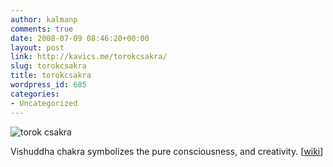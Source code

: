 ```yaml
---
author: kalmanp
comments: true
date: 2008-07-09 08:46:20+00:00
layout: post
link: http://kavics.me/torokcsakra/
slug: torokcsakra
title: torokcsakra
wordpress_id: 685
categories:
- Uncategorized
---
```



![torok csakra](http://upload.wikimedia.org/wikipedia/en/d/d9/Vishuddha.jpg)






Vishuddha chakra symbolizes the pure consciousness, and creativity. [[wiki](http://en.wikipedia.org/wiki/Vishuddha)]   


